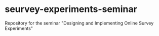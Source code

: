 # seurvey-experiments-seminar
Repository for the seminar "Designing and Implementing Online Survey Experiments"
